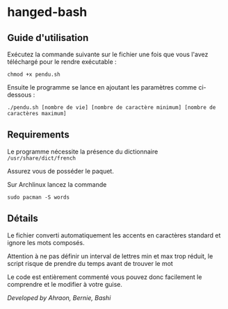 # hanged-bash

## Guide d'utilisation 

Exécutez la commande suivante sur le fichier une fois que vous l'avez téléchargé pour le rendre exécutable :

`chmod +x pendu.sh`

Ensuite le programme se lance en ajoutant les paramètres comme ci-dessous :

`./pendu.sh [nombre de vie] [nombre de caractère minimum] [nombre de caractères maximum]`

## Requirements 

Le programme nécessite la présence du dictionnaire `/usr/share/dict/french`

Assurez vous de posséder le paquet. 

Sur Archlinux lancez la commande 

`sudo pacman -S words`

## Détails 

Le fichier converti automatiquement les accents en caractères standard et ignore les mots composés.

Attention à ne pas définir un interval de lettres min et max trop réduit, le script risque de prendre du temps avant de trouver le mot

Le code est entièrement commenté vous pouvez donc facilement le comprendre et le modifier à votre guise.

_Developed by Ahraon, Bernie, Bashi_